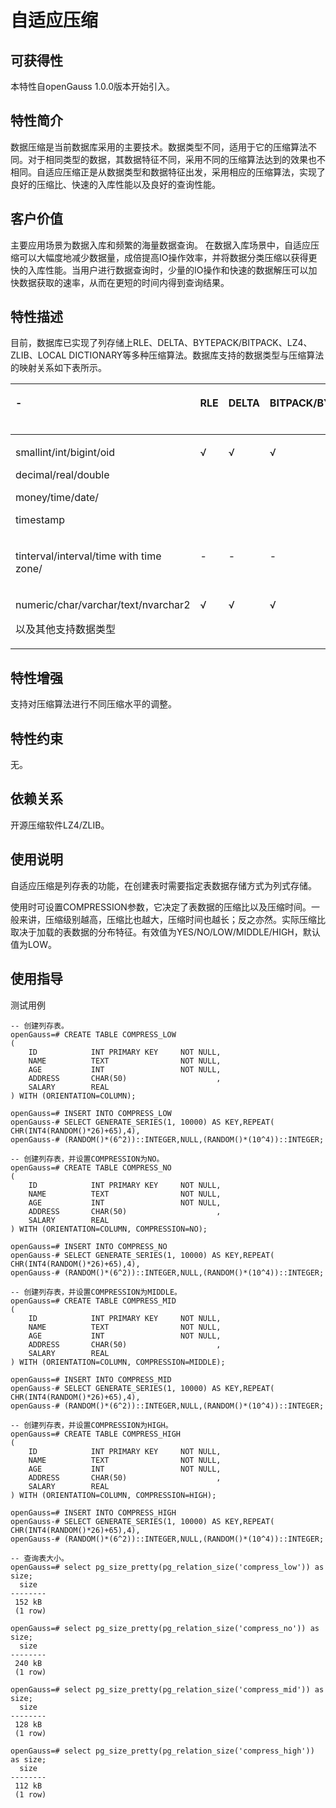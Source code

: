 # 自适应压缩

## 可获得性<a name="section33236420"></a>

本特性自openGauss 1.0.0版本开始引入。

## 特性简介<a name="section30692330"></a>

数据压缩是当前数据库采用的主要技术。数据类型不同，适用于它的压缩算法不同。对于相同类型的数据，其数据特征不同，采用不同的压缩算法达到的效果也不相同。自适应压缩正是从数据类型和数据特征出发，采用相应的压缩算法，实现了良好的压缩比、快速的入库性能以及良好的查询性能。

## 客户价值<a name="section7795517"></a>

主要应用场景为数据入库和频繁的海量数据查询。 在数据入库场景中，自适应压缩可以大幅度地减少数据量，成倍提高IO操作效率，并将数据分类压缩以获得更快的入库性能。当用户进行数据查询时，少量的IO操作和快速的数据解压可以加快数据获取的速率，从而在更短的时间内得到查询结果。

## 特性描述<a name="section3050790"></a>

目前，数据库已实现了列存储上RLE、DELTA、BYTEPACK/BITPACK、LZ4、ZLIB、LOCAL DICTIONARY等多种压缩算法。数据库支持的数据类型与压缩算法的映射关系如下表所示。

<a name="table57174405"></a>
<table><thead align="left"><tr id="row37135808"><th class="cellrowborder" valign="top" width="30.930000000000007%" id="mcps1.1.8.1.1"><p id="p55210503"><a name="p55210503"></a><a name="p55210503"></a>-</p>
</th>
<th class="cellrowborder" valign="top" width="8.250000000000002%" id="mcps1.1.8.1.2"><p id="p42865721"><a name="p42865721"></a><a name="p42865721"></a>RLE</p>
</th>
<th class="cellrowborder" valign="top" width="10.31%" id="mcps1.1.8.1.3"><p id="p49571392"><a name="p49571392"></a><a name="p49571392"></a>DELTA</p>
</th>
<th class="cellrowborder" valign="top" width="16.490000000000002%" id="mcps1.1.8.1.4"><p id="p55859844"><a name="p55859844"></a><a name="p55859844"></a>BITPACK/BYTEPACK</p>
</th>
<th class="cellrowborder" valign="top" width="9.280000000000001%" id="mcps1.1.8.1.5"><p id="p28353516"><a name="p28353516"></a><a name="p28353516"></a>LZ4</p>
</th>
<th class="cellrowborder" valign="top" width="10.31%" id="mcps1.1.8.1.6"><p id="p14933473"><a name="p14933473"></a><a name="p14933473"></a>ZLIB</p>
</th>
<th class="cellrowborder" valign="top" width="14.430000000000003%" id="mcps1.1.8.1.7"><p id="p1651786"><a name="p1651786"></a><a name="p1651786"></a>LOCAL DICTIONARY</p>
</th>
</tr>
</thead>
<tbody><tr id="row66685840"><td class="cellrowborder" valign="top" width="30.930000000000007%" headers="mcps1.1.8.1.1 "><p id="p32843930"><a name="p32843930"></a><a name="p32843930"></a>smallint/int/bigint/oid</p>
<p id="p27159916"><a name="p27159916"></a><a name="p27159916"></a>decimal/real/double</p>
<p id="p43112656"><a name="p43112656"></a><a name="p43112656"></a>money/time/date/</p>
<p id="p52469592"><a name="p52469592"></a><a name="p52469592"></a>timestamp</p>
</td>
<td class="cellrowborder" valign="top" width="8.250000000000002%" headers="mcps1.1.8.1.2 "><p id="p22178556"><a name="p22178556"></a><a name="p22178556"></a>√</p>
</td>
<td class="cellrowborder" valign="top" width="10.31%" headers="mcps1.1.8.1.3 "><p id="p51632641"><a name="p51632641"></a><a name="p51632641"></a>√</p>
</td>
<td class="cellrowborder" valign="top" width="16.490000000000002%" headers="mcps1.1.8.1.4 "><p id="p21494415"><a name="p21494415"></a><a name="p21494415"></a>√</p>
</td>
<td class="cellrowborder" valign="top" width="9.280000000000001%" headers="mcps1.1.8.1.5 "><p id="p63326029"><a name="p63326029"></a><a name="p63326029"></a>√</p>
</td>
<td class="cellrowborder" valign="top" width="10.31%" headers="mcps1.1.8.1.6 "><p id="p29134691"><a name="p29134691"></a><a name="p29134691"></a>√</p>
</td>
<td class="cellrowborder" valign="top" width="14.430000000000003%" headers="mcps1.1.8.1.7 "><p id="p11099770"><a name="p11099770"></a><a name="p11099770"></a>-</p>
</td>
</tr>
<tr id="row32789069"><td class="cellrowborder" valign="top" width="30.930000000000007%" headers="mcps1.1.8.1.1 "><p id="p38668936"><a name="p38668936"></a><a name="p38668936"></a>tinterval/interval/time with time zone/</p>
</td>
<td class="cellrowborder" valign="top" width="8.250000000000002%" headers="mcps1.1.8.1.2 "><p id="p45176087"><a name="p45176087"></a><a name="p45176087"></a>-</p>
</td>
<td class="cellrowborder" valign="top" width="10.31%" headers="mcps1.1.8.1.3 "><p id="p35384419"><a name="p35384419"></a><a name="p35384419"></a>-</p>
</td>
<td class="cellrowborder" valign="top" width="16.490000000000002%" headers="mcps1.1.8.1.4 "><p id="p47565651"><a name="p47565651"></a><a name="p47565651"></a>-</p>
</td>
<td class="cellrowborder" valign="top" width="9.280000000000001%" headers="mcps1.1.8.1.5 "><p id="p27612495"><a name="p27612495"></a><a name="p27612495"></a>-</p>
</td>
<td class="cellrowborder" valign="top" width="10.31%" headers="mcps1.1.8.1.6 "><p id="p22019648"><a name="p22019648"></a><a name="p22019648"></a>√</p>
</td>
<td class="cellrowborder" valign="top" width="14.430000000000003%" headers="mcps1.1.8.1.7 "><p id="p38761102"><a name="p38761102"></a><a name="p38761102"></a>-</p>
</td>
</tr>
<tr id="row13305603"><td class="cellrowborder" valign="top" width="30.930000000000007%" headers="mcps1.1.8.1.1 "><p id="p4012071"><a name="p4012071"></a><a name="p4012071"></a>numeric/char/varchar/text/nvarchar2</p>
<p id="p36108639"><a name="p36108639"></a><a name="p36108639"></a>以及其他支持数据类型</p>
</td>
<td class="cellrowborder" valign="top" width="8.250000000000002%" headers="mcps1.1.8.1.2 "><p id="p39118642"><a name="p39118642"></a><a name="p39118642"></a>√</p>
</td>
<td class="cellrowborder" valign="top" width="10.31%" headers="mcps1.1.8.1.3 "><p id="p14493442"><a name="p14493442"></a><a name="p14493442"></a>√</p>
</td>
<td class="cellrowborder" valign="top" width="16.490000000000002%" headers="mcps1.1.8.1.4 "><p id="p33118134"><a name="p33118134"></a><a name="p33118134"></a>√</p>
</td>
<td class="cellrowborder" valign="top" width="9.280000000000001%" headers="mcps1.1.8.1.5 "><p id="p65323191"><a name="p65323191"></a><a name="p65323191"></a>√</p>
</td>
<td class="cellrowborder" valign="top" width="10.31%" headers="mcps1.1.8.1.6 "><p id="p56687084"><a name="p56687084"></a><a name="p56687084"></a>√</p>
</td>
<td class="cellrowborder" valign="top" width="14.430000000000003%" headers="mcps1.1.8.1.7 "><p id="p28251069"><a name="p28251069"></a><a name="p28251069"></a>√</p>
</td>
</tr>
</tbody>
</table>

## 特性增强<a name="section27457110"></a>

支持对压缩算法进行不同压缩水平的调整。

## 特性约束<a name="section06531946143616"></a>

无。

## 依赖关系<a name="section45787398"></a>

开源压缩软件LZ4/ZLIB。

## 使用说明

自适应压缩是列存表的功能，在创建表时需要指定表数据存储方式为列式存储。

使用时可设置COMPRESSION参数，它决定了表数据的压缩比以及压缩时间。一般来讲，压缩级别越高，压缩比也越大，压缩时间也越长；反之亦然。实际压缩比取决于加载的表数据的分布特征。有效值为YES/NO/LOW/MIDDLE/HIGH，默认值为LOW。

## 使用指导

测试用例

```
-- 创建列存表。
openGauss=# CREATE TABLE COMPRESS_LOW
(
    ID            INT PRIMARY KEY     NOT NULL,
    NAME          TEXT                NOT NULL,
    AGE           INT                 NOT NULL,
    ADDRESS       CHAR(50)                    ,
    SALARY        REAL
) WITH (ORIENTATION=COLUMN);

openGauss=# INSERT INTO COMPRESS_LOW 
openGauss-# SELECT GENERATE_SERIES(1, 10000) AS KEY,REPEAT( CHR(INT4(RANDOM()*26)+65),4), 
openGauss-# (RANDOM()*(6^2))::INTEGER,NULL,(RANDOM()*(10^4))::INTEGER;

-- 创建列存表，并设置COMPRESSION为NO。
openGauss=# CREATE TABLE COMPRESS_NO
(
    ID            INT PRIMARY KEY     NOT NULL,
    NAME          TEXT                NOT NULL,
    AGE           INT                 NOT NULL,
    ADDRESS       CHAR(50)                    ,
    SALARY        REAL
) WITH (ORIENTATION=COLUMN, COMPRESSION=NO);

openGauss=# INSERT INTO COMPRESS_NO 
openGauss-# SELECT GENERATE_SERIES(1, 10000) AS KEY,REPEAT( CHR(INT4(RANDOM()*26)+65),4), 
openGauss-# (RANDOM()*(6^2))::INTEGER,NULL,(RANDOM()*(10^4))::INTEGER;

-- 创建列存表，并设置COMPRESSION为MIDDLE。
openGauss=# CREATE TABLE COMPRESS_MID
(
    ID            INT PRIMARY KEY     NOT NULL,
    NAME          TEXT                NOT NULL,
    AGE           INT                 NOT NULL,
    ADDRESS       CHAR(50)                    ,
    SALARY        REAL
) WITH (ORIENTATION=COLUMN, COMPRESSION=MIDDLE);

openGauss=# INSERT INTO COMPRESS_MID 
openGauss-# SELECT GENERATE_SERIES(1, 10000) AS KEY,REPEAT( CHR(INT4(RANDOM()*26)+65),4), 
openGauss-# (RANDOM()*(6^2))::INTEGER,NULL,(RANDOM()*(10^4))::INTEGER;

-- 创建列存表，并设置COMPRESSION为HIGH。
openGauss=# CREATE TABLE COMPRESS_HIGH
(
    ID            INT PRIMARY KEY     NOT NULL,
    NAME          TEXT                NOT NULL,
    AGE           INT                 NOT NULL,
    ADDRESS       CHAR(50)                    ,
    SALARY        REAL
) WITH (ORIENTATION=COLUMN, COMPRESSION=HIGH);

openGauss=# INSERT INTO COMPRESS_HIGH 
openGauss-# SELECT GENERATE_SERIES(1, 10000) AS KEY,REPEAT( CHR(INT4(RANDOM()*26)+65),4), 
openGauss-# (RANDOM()*(6^2))::INTEGER,NULL,(RANDOM()*(10^4))::INTEGER;

-- 查询表大小。
openGauss=# select pg_size_pretty(pg_relation_size('compress_low')) as size;
  size
--------
 152 kB
 (1 row)

openGauss=# select pg_size_pretty(pg_relation_size('compress_no')) as size;
  size
--------
 240 kB
 (1 row)

openGauss=# select pg_size_pretty(pg_relation_size('compress_mid')) as size;
  size
--------
 128 kB
 (1 row)

openGauss=# select pg_size_pretty(pg_relation_size('compress_high')) as size;
  size
--------
 112 kB
 (1 row)

```
